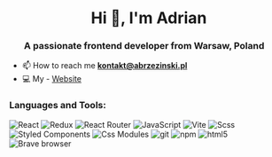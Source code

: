 <h1 align="center">Hi 👋, I'm Adrian</h1>
<h3 align="center">A passionate frontend developer from Warsaw, Poland <img src="https://cdn-icons-png.flaticon.com/512/197/197529.png" width="13"/></h3>

- 📫 How to reach me **kontakt@abrzezinski.pl**
- 💻 My - [Website](https://abrzezinski.pl/)

<h3 align="left">Languages and Tools:</h3>
  <p align="left"> </a>
    <img alt="React" src="https://img.shields.io/badge/-React-45b8d8?style=flat-square&logo=react&logoColor=white" />
    <img alt="Redux" src="https://img.shields.io/badge/-Redux-764ABC?style=flat-square&logo=redux&logoColor=white" />
    <img alt="React Router" src="https://img.shields.io/badge/-React%20Router-CA4245?style=flat-square&logo=reactrouter&logoColor=white" />
    <img alt="JavaScript" src="https://img.shields.io/badge/-JavaScript-DCEC23?style=flat-square&logo=javascript&logoColor=black" />
    <img alt="Vite" src="https://img.shields.io/badge/-Vite-646cff?style=flat-square&logo=vite&logoColor=white" />
    <img alt="Scss" src="https://img.shields.io/badge/-Scss-CC6699?style=flat-square&logo=sass&logoColor=white" />
    <img alt="Styled Components" src="https://img.shields.io/badge/-Styled_Components-db7092?style=flat-square&logo=styled-components&logoColor=white" />
    <img alt="Css Modules" src="https://img.shields.io/badge/-CSS Modules-264de4?style=flat-square&logo=css3&logoColor=white" />
    <img alt="git" src="https://img.shields.io/badge/-Git-F05032?style=flat-square&logo=git&logoColor=white" />
    <img alt="npm" src="https://img.shields.io/badge/-NPM-CB3837?style=flat-square&logo=npm&logoColor=white" />
    <img alt="html5" src="https://img.shields.io/badge/-HTML5-E34F26?style=flat-square&logo=html5&logoColor=white" />
    <img alt="Brave browser" src="https://img.shields.io/badge/-Brave_Browser-FB542B?style=flat-square&logo=brave&logoColor=white" />
    <imt alt="JavaScript" src="https://img.shields.io/static/v1?style=for-the-badge&message=JavaScript&color=222222&logo=JavaScript&logoColor=F7DF1E&label=">
  </p>

